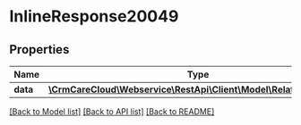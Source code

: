 # InlineResponse20049

## Properties
Name | Type | Description | Notes
------------ | ------------- | ------------- | -------------
**data** | [**\CrmCareCloud\Webservice\RestApi\Client\Model\RelatedCustomer**](RelatedCustomer.md) |  | [optional] 

[[Back to Model list]](../../README.md#documentation-for-models) [[Back to API list]](../../README.md#documentation-for-api-endpoints) [[Back to README]](../../README.md)

